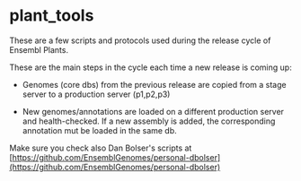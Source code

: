 # plant_tools

These are a few scripts and protocols used during the release cycle of Ensembl Plants.

These are the main steps in the cycle each time a new release is coming up:

* Genomes (core dbs) from the previous release are copied from a stage server to a production server (p1,p2,p3)

* New genomes/annotations are loaded on a different production server and health-checked. If a new assembly is added, the corresponding annotation mut be loaded in the same db.


Make sure you check also Dan Bolser's scripts at 
[https://github.com/EnsemblGenomes/personal-dbolser](https://github.com/EnsemblGenomes/personal-dbolser)
